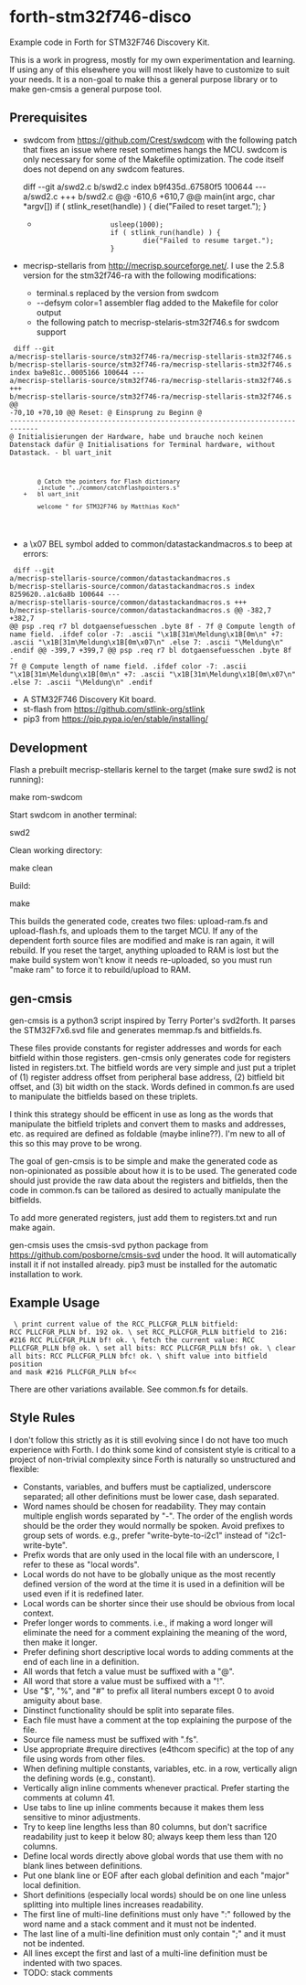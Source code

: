 # forth-stm32f746-disco
Example code in Forth for STM32F746 Discovery Kit.

This is a work in progress, mostly for my own experimentation and learning.
If using any of this elsewhere you will most likely have to customize to suit
your needs. It is a non-goal to make this a general purpose library or to make
gen-cmsis a general purpose tool.

## Prerequisites
* swdcom from https://github.com/Crest/swdcom with the following patch that
  fixes an issue where reset sometimes hangs the MCU.
  swdcom is only necessary for some of the Makefile optimization. The code
  itself does not depend on any swdcom features.

    diff --git a/swd2.c b/swd2.c
    index b9f435d..67580f5 100644
    --- a/swd2.c
    +++ b/swd2.c
    @@ -610,6 +610,7 @@ main(int argc, char *argv[])
                            if ( stlink_reset(handle) ) {
                                    die("Failed to reset target.");
                            }
    +                       usleep(1000);
                            if ( stlink_run(handle) ) {
                                    die("Failed to resume target.");
                            }

* mecrisp-stellaris from http://mecrisp.sourceforge.net/. I use the 2.5.8
  version for the stm32f746-ra with the following modifications:
  - terminal.s replaced by the version from swdcom
  - --defsym color=1 assembler flag added to the  Makefile for color output
  - the following patch to mecrisp-stelaris-stm32f746.s for swdcom support

<code><pre>
        diff --git a/mecrisp-stellaris-source/stm32f746-ra/mecrisp-stellaris-stm32f746.s b/mecrisp-stellaris-source/stm32f746-ra/mecrisp-stellaris-stm32f746.s
        index ba9e81c..0005166 100644
        --- a/mecrisp-stellaris-source/stm32f746-ra/mecrisp-stellaris-stm32f746.s
        +++ b/mecrisp-stellaris-source/stm32f746-ra/mecrisp-stellaris-stm32f746.s
        @@ -70,10 +70,10 @@ Reset: @ Einsprung zu Beginn
         @ -----------------------------------------------------------------------------
            @ Initialisierungen der Hardware, habe und brauche noch keinen Datenstack dafür
            @ Initialisations for Terminal hardware, without Datastack.
        -   bl uart_init
         
            @ Catch the pointers for Flash dictionary
            .include "../common/catchflashpointers.s"
        +   bl uart_init
         
            welcome " for STM32F746 by Matthias Koch"
</pre></code>

  - a \x07 BEL symbol added to common/datastackandmacros.s to beep at errors:

<code><pre>
        diff --git a/mecrisp-stellaris-source/common/datastackandmacros.s b/mecrisp-stellaris-source/common/datastackandmacros.s
        index 8259620..a1c6a8b 100644
        --- a/mecrisp-stellaris-source/common/datastackandmacros.s
        +++ b/mecrisp-stellaris-source/common/datastackandmacros.s
        @@ -382,7 +382,7 @@ psp .req r7
           bl dotgaensefuesschen
                 .byte 8f - 7f         @ Compute length of name field.
         .ifdef color
        -7:    .ascii "\x1B[31m\Meldung\x1B[0m\n"
        +7:    .ascii "\x1B[31m\Meldung\x1B[0m\x07\n"
         .else
         7:    .ascii "\Meldung\n"
         .endif
        @@ -399,7 +399,7 @@ psp .req r7
           bl dotgaensefuesschen
                 .byte 8f - 7f         @ Compute length of name field.
         .ifdef color
        -7:    .ascii "\x1B[31m\Meldung\x1B[0m\n"
        +7:    .ascii "\x1B[31m\Meldung\x1B[0m\x07\n"
         .else
         7:    .ascii "\Meldung\n"
         .endif
</pre></code>

* A STM32F746 Discovery Kit board.
* st-flash from https://github.com/stlink-org/stlink
* pip3 from https://pip.pypa.io/en/stable/installing/

## Development
Flash a prebuilt mecrisp-stellaris kernel to the target (make sure swd2 is not
running):
  
  make rom-swdcom

Start swdcom in another terminal:

  swd2

Clean working directory:

  make clean

Build:

  make

This builds the generated code, creates two files: upload-ram.fs and
upload-flash.fs, and uploads them to the target MCU. If any of the dependent
forth source files are modified and make is ran again, it will rebuild. If you
reset the target, anything uploaded to RAM is lost but the make build system
won't know it needs re-uploaded, so you must run "make ram" to force it to
rebuild/upload to RAM.

## gen-cmsis
gen-cmsis is a python3 script inspired by Terry Porter's svd2forth. It parses
the STM32F7x6.svd file and generates memmap.fs and bitfields.fs.

These files provide constants for register addresses and words for each bitfield
within those registers. gen-cmsis only generates code for registers listed in
registers.txt. The bitfield words are very simple and just put a triplet of (1)
register address offset from peripheral base address, (2) bitfield bit offset,
and (3) bit width on the stack.  Words defined in common.fs are used to
manipulate the bitfields based on these triplets.

I think this strategy should be efficent in use as long as the words that
manipulate the bitfield triplets and convert them to masks and addresses, etc.
as required are defined as foldable (maybe inline??). I'm new to all of this so
this may prove to be wrong.

The goal of gen-cmsis is to be simple and make the generated code as
non-opinionated as possible about how it is to be used. The generated code
should just provide the raw data about the registers and bitfields, then the
code in common.fs can be tailored as desired to actually manipulate the
bitfields.

To add more generated registers, just add them to registers.txt and run make
again.

gen-cmsis uses the cmsis-svd python package from
https://github.com/posborne/cmsis-svd under the hood. It will automatically
install it if not installed already. pip3 must be installed for the automatic
installation to work.

## Example Usage

<code><pre>
  \ print current value of the RCC_PLLCFGR_PLLN bitfield:
  RCC PLLCFGR_PLLN bf. 192  ok.
  \ set RCC_PLLCFGR_PLLN bitfield to 216:
   #216 RCC PLLCFGR_PLLN bf!  ok.
  \ fetch the current value:
  RCC PLLCFGR_PLLN bf@  ok.
  \ set all bits:
  RCC PLLCFGR_PLLN bfs!  ok.
  \ clear all bits:
  RCC PLLCFGR_PLLN bfc!  ok.
  \ shift value into bitfield position and mask
  #216 PLLCFGR_PLLN bf<<
</pre></code>

There are other variations available. See common.fs for details.

## Style Rules
I don't follow this strictly as it is still evolving since I do not have too
much experience with Forth. I do think some kind of consistent style is critical
to a project of non-trivial complexity since Forth is naturally so unstructured
and flexible:

* Constants, variables, and buffers must be captialized, underscore separated;
  all other definitions must be lower case, dash separated. 
* Word names should be chosen for readability. They may contain multiple english
  words separated by "-". The order of the english words should be the order
  they would normally be spoken. Avoid prefixes to group sets of words.
  e.g., prefer "write-byte-to-i2c1" instead of "i2c1-write-byte".
* Prefix words that are only used in the local file with an underscore, I refer
  to these as "local words".
* Local words do not have to be globally unique as the most recently defined
  version of the word at the time it is used in a definition will be used even
  if it is redefined later.
* Local words can be shorter since their use should be obvious from local
  context.
* Prefer longer words to comments. i.e., if making a word longer will eliminate
  the need for a comment explaining the meaning of the word, then make it
  longer.
* Prefer defining short descriptive local words to adding comments at the end
  of each line in a definition.
* All words that fetch a value must be suffixed with a "@".
* All word that store a value must be suffixed with a "!".
* Use "$", "%", and "#" to prefix all literal numbers except 0 to avoid amiguity
  about base.
* Dinstinct functionality should be split into separate files.
* Each file must have a comment at the top explaining the purpose of the file.
* Source file namess must be suffixed with ".fs".
* Use appropriate #require directives (e4thcom specific) at the top of any file
  using words from other files.
* When defining multiple constants, variables, etc. in a row, vertically align
  the defining words (e.g., constant).
* Vertically align inline comments whenever practical. Prefer starting the
  comments at column 41.
* Use tabs to line up inline comments because it makes them less sensitive to
  minor adjustments.
* Try to keep line lengths less than 80 columns, but don't sacrifice readability
  just to keep it below 80; always keep them less than 120 columns.
* Define local words directly above global words that use them with no blank
  lines between definitions.
* Put one blank line or EOF after each global definition and each "major" local
  definition.
* Short definitions (especially local words) should be on one line unless
  splitting into multiple lines increases readability.
* The first line of multi-line definitions must only have ":" followed by the
  word name and a stack comment and it must not be indented.
* The last line of a multi-line definition must only contain ";" and it must not
  be indented.
* All lines except the first and last of a multi-line definition must be
  indented with two spaces.
* TODO: stack comments
